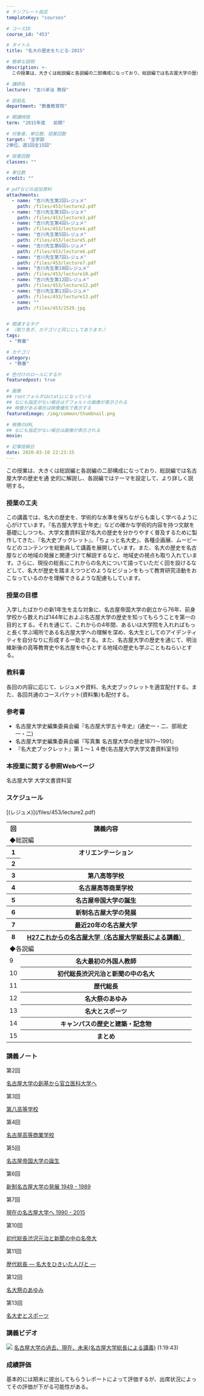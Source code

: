 ```yaml
---
# テンプレート指定
templateKey: "courses"

# コースID
course_id: "453"

# タイトル
title: "名大の歴史をたどる-2015"

# 簡単な説明
description: >-
  この授業は、大きくは総説編と各説編の二部構成になっており、総説編では名古屋大学の歴史を通 史的に解説し、各説編ではテーマを設定して、より詳しく説明する。...

# 講師名
lecturer: "吉川卓治 教授"

# 部局名
department: "教養教育院"

# 開講時限
term: "2015年度	前期"

# 対象者、単位数、授業回数
target: "全学部
2単位、週1回全15回"

# 授業回数
classes: ""

# 単位数
credit: ""

# pdfなどの追加資料
attachments: 
  - name: "吉川先生第2回レジュメ" 
    path: /files/453/lecture2.pdf
  - name: "吉川先生第3回レジュメ" 
    path: /files/453/lecture3.pdf
  - name: "吉川先生第4回レジュメ" 
    path: /files/453/lecture4.pdf
  - name: "吉川先生第5回レジュメ" 
    path: /files/453/lecture5.pdf
  - name: "吉川先生第6回レジュメ" 
    path: /files/453/lecture6.pdf
  - name: "吉川先生第7回レジュメ" 
    path: /files/453/lecture7.pdf
  - name: "吉川先生第10回レジュメ" 
    path: /files/453/lecture10.pdf
  - name: "吉川先生第12回レジュメ" 
    path: /files/453/lecture12.pdf
  - name: "吉川先生第13回レジュメ" 
    path: /files/453/lecture13.pdf
  - name: "" 
    path: /files/453/2529.jpg


# 関連するタグ
# （取り急ぎ、カテゴリと同じにしてあります。）
tags:
 - "教養"

# カテゴリ
category:
 - "教養"

# 色付けのロールにするか
featuredpost: true

# 画像
## rootフォルダはstaticになっている
## なにも指定がない場合はデフォルトの画像が表示される
## 映像がある場合は映像優先で表示する
featuredimage: /img/common/thumbnail.png

# 映像のURL
## なにも指定がない場合は画像が表示される
movie: 

# 記事投稿日
date: 2020-03-10 22:23:15
---
```



この授業は、大きくは総説編と各説編の二部構成になっており、総説編では名古屋大学の歴史を通 史的に解説し、各説編ではテーマを設定して、より詳しく説明する。


### 授業の工夫

この講義では、名大の歴史を、学術的な水準を保ちながらも楽しく学べるように心がけています。『名古屋大学五十年史』などの確かな学術的内容を持つ文献を基礎にしつつも、大学文書資料室が名大の歴史を分かりやすく普及するために製作してきた、『名大史ブックレット』、「ちょっと名大史」、各種企画展、ムービーなどのコンテンツを総動員して講義を展開しています。また、名大の歴史を名古屋などの地域の発展と関連づけて解説するなど、地域史の視点も取り入れています。さらに、現役の総長にこれからの名大について語っていただく回を設けるなどして、名大が歴史を踏まえつつどのようなビジョンをもって教育研究活動をおこなっているのかを理解できるような配慮もしています。





### 授業の目標

入学したばかりの新1年生を主な対象に、名古屋帝国大学の創立から76年、前身学校から数えれば144年におよぶ名古屋大学の歴史を知ってもらうことを第一の目的とする。それを通じて、これからの4年間、あるいは大学院を入れればもっと長く学ぶ場所である名古屋大学への理解を深め、名大生としてのアイデンティティを自分なりに形成する一助とする。また、名古屋大学の歴史を通じて、明治維新後の高等教育史や名古屋を中心とする地域の歴史も学ぶこともねらいとする。

### 教科書

各回の内容に応じて、レジュメや資料、名大史ブックレットを適宜配付する。また、各回共通のコースパケット(資料集)も配付する。

### 参考書

* 名古屋大学史編集委員会編『名古屋大学五十年史』(通史一・二、部局史一・二)
* 名古屋大学史編集委員会編『写真集 名古屋大学の歴史1871～1991』
* 『名大史ブックレット』第１～１４巻(名古屋大学大学文書資料室刊)

### 本授業に関する参照Webページ

名古屋大学 大学文書資料室


<h3>スケジュール</h3>

<table class="basic" width="455">
<tr>
<th width="20" class="center">回</th>
<th width="435" class="center">講義内容</th>
</tr>

<tr>
<td colspan="2">◆総説編</td>
</tr>

<tr>
<th width="20" class="center">1</th>
<th width="435" class="center">オリエンテーション</th>
<tr>
</tr>
<th width="20" class="center">2</th>
[(レジュメ)](/files/453/lecture2.pdf) 
<tr>
</tr>
<th width="20" class="center">3</th>
<th width="435" class="center">第八高等学校</th>
<tr>
</tr>
<th width="20" class="center">4</th>
<th width="435" class="center">名古屋高等商業学校</th>
<tr>
</tr>
<th width="20" class="center">5</th>
<th width="435" class="center">名古屋帝国大学の誕生</th>
<tr>
</tr>
<th width="20" class="center">6</th>
<th width="435" class="center">新制名古屋大学の発展</th>
<tr>
</tr>
<th width="20" class="center">7</th>
<th width="435" class="center">最近20年の名古屋大学</th>
<tr>

</tr>
<th width="20" class="center">8</th>
<th width="435" class="center"><a href="https://nuvideo.media.nagoya-u.ac.jp/embed/bb3329bd912a68cf4983e9771c1f34e79073fc4f">H27これからの名古屋大学（名古屋大学総長による講義）
</th>
</tr>


<tr>
<td colspan="2">◆各説編</td>
</tr>


<tr>
<td width="20" class="center">9</th>
<th width="435" class="center">名大最初の外国人教師</td>
</tr>

<tr>
<td width="20" class="center">10</th>
<th width="435" class="center">初代総長渋沢元治と新聞の中の名大</td>
</tr>

<tr>
<td width="20" class="center">11</th>
<th width="435" class="center">歴代総長</td>
</tr>

<tr>
<td width="20" class="center">12</th>
<th width="435" class="center">名大祭のあゆみ</td>
</tr>

<tr>
<td width="20" class="center">13</th>
<th width="435" class="center">名大とスポーツ</td>
</tr>

<tr>
<td width="20" class="center">14</th>
<th width="435" class="center">キャンパスの歴史と建築・記念物</td>
</tr>

<tr>
<td width="20" class="center">15</th>
<th width="435" class="center">まとめ </td>
</tr>

</table>


### 講義ノート

第2回

[名古屋大学の創基から官立医科大学へ](/files/453/lecture2.pdf) 

第3回

[第八高等学校](/files/453/lecture3.pdf) 

第4回

[名古屋高等商業学校](/files/453/lecture4.pdf) 

第5回

[名古屋帝国大学の誕生](/files/453/lecture5.pdf) 

第6回

[新制名古屋大学の発展 1949 - 1989](/files/453/lecture6.pdf) 

第7回

[現在の名古屋大学へ 1990 - 2015](/files/453/lecture7.pdf) 

第10回

[初代総長渋沢元治と新聞の中の名帝大](/files/453/lecture10.pdf) 

第11回

[歴代総長 — 名大をひきいた人びと —](/files/453/lecture11.pdf) 

第12回

[名大祭のあゆみ](/files/453/lecture12.pdf) 

第13回

[名大史とスポーツ](/files/453/lecture13.pdf) 

### 講義ビデオ


![](/files/453/2529.jpg) 
[名古屋大学の過去、現在、未来(名古屋大学総長による講義)](https://nuvideo.media.nagoya-u.ac.jp/embed/bb3329bd912a68cf4983e9771c1f34e79073fc4f)
(1:19:43)








<h3>成績評価</h3>
<p>基本的には期末に提出してもらうレポートによって評価するが、出席状況によってその評価が下がる可能性がある。</p>



